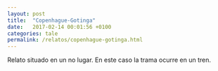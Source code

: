 ```yaml
---
layout: post
title:  "Copenhague-Gotinga"
date:   2017-02-14 00:01:56 +0100
categories: tale
permalink: /relatos/copenhague-gotinga.html
---
```

Relato situado en un no lugar. En este caso la trama ocurre en un tren.
